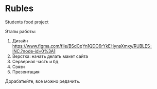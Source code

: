 # Rubles
Students food project

Этапы работы:

1. Дизайн https://www.figma.com/file/BSdCqYn1QDC6rYkEHynsXmxy/RUBLES-INC.?node-id=0%3A1
2. Верстка: начать делать макет сайта
3. Серверная часть и бд
4. Связи
5. Презентация



Дорабатыйте, все можно редачить.

